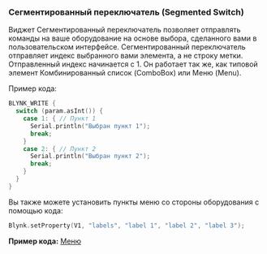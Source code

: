 
### Сегментированный переключатель (Segmented Switch)

Виджет Сегментированный переключатель позволяет отправлять команды на ваше оборудование на основе выбора, сделанного вами в пользовательском интерфейсе. Сегментированный переключатель отправляет индекс выбранного вами элемента, а не строку метки. Отправленный индекс начинается с 1. Он работает так же, как типовой элемент Комбинированный список (ComboBox) или Меню (Menu).

Пример кода:

```cpp
BLYNK_WRITE {
  switch (param.asInt()) {
    case 1: { // Пункт 1
      Serial.println("Выбран пункт 1");
      break;
    }
    case 2: { // Пункт 2
      Serial.println("Выбран пункт 2");
      break;
    }    
  }
}
```

Вы также можете установить пункты меню со стороны оборудования с помощью кода:

```cpp
Blynk.setProperty(V1, "labels", "label 1", "label 2", "label 3");
```

**Пример кода:** [Меню](https://github.com/blynkkk/blynk-library/blob/master/examples/Widgets/Menu/Menu.ino)
